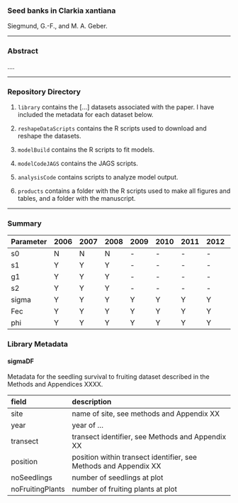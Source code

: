 
### Seed banks in Clarkia xantiana

Siegmund, G.-F., and M. A. Geber.

-----

### Abstract

….

-----

### Repository Directory

1.  `library` contains the \[…\] datasets associated with the paper. I
    have included the metadata for each dataset below.

2.  `reshapeDataScripts` contains the R scripts used to download and
    reshape the datasets.

3.  `modelBuild` contains the R scripts to fit models.

4.  `modelCodeJAGS` contains the JAGS scripts.

5.  `analysisCode` contains scripts to analyze model output.

6.  `products` contains a folder with the R scripts used to make all
    figures and tables, and a folder with the manuscript.

-----

### Summary

| Parameter | 2006 | 2007 | 2008 | 2009 | 2010 | 2011 | 2012 | 2013 | 2014 | 2015 | 2016 | 2017 | 2018 | 2019 |
| :-------- | :--- | :--- | :--- | :--- | :--- | :--- | :--- | :--- | :--- | :--- | :--- | :--- | :--- | :--- |
| s0        | N    | N    | N    | \-   | \-   | \-   | \-   | \-   | \-   | \-   | \-   | \-   | \-   | \-   |
| s1        | Y    | Y    | Y    | \-   | \-   | \-   | \-   | \-   | \-   | \-   | \-   | \-   | \-   | \-   |
| g1        | Y    | Y    | Y    | \-   | \-   | \-   | \-   | \-   | \-   | \-   | \-   | \-   | \-   | \-   |
| s2        | Y    | Y    | Y    | \-   | \-   | \-   | \-   | \-   | \-   | \-   | \-   | \-   | \-   | \-   |
| sigma     | Y    | Y    | Y    | Y    | Y    | Y    | Y    | Y    | Y    | Y    | Y    | Y    | Y    | Y    |
| Fec       | Y    | Y    | Y    | Y    | Y    | Y    | Y    | Y    | N    | N    | N    | N    | N    | N    |
| phi       | Y    | Y    | Y    | Y    | Y    | Y    | Y    | Y    | Y    | Y    | Y    | Y    | Y    | N    |

### Library Metadata

#### sigmaDF

Metadata for the seedling survival to fruiting dataset described in the
Methods and Appendices XXXX.

| field            | description                                                      |
| :--------------- | :--------------------------------------------------------------- |
| site             | name of site, see methods and Appendix XX                        |
| year             | year of …                                                        |
| transect         | transect identifier, see Methods and Appendix XX                 |
| position         | position within transect identifier, see Methods and Appendix XX |
| noSeedlings      | number of seedlings at plot                                      |
| noFruitingPlants | number of fruiting plants at plot                                |

<br>
